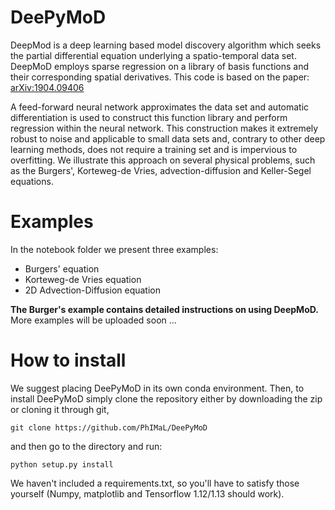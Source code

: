 # DeePyMoD

DeepMod is a deep learning based model discovery algorithm which seeks the partial differential equation underlying a spatio-temporal data set. DeepMoD employs sparse regression on a library of basis functions and their corresponding spatial derivatives. This code is based on the paper: [arXiv:1904.09406](http://arxiv.org/abs/1904.09406) 

A feed-forward neural network approximates the data set and automatic differentiation is used to construct this function library and perform regression within the neural network. This construction makes it extremely robust to noise and applicable to small data sets and, contrary to other deep learning methods, does not require a training set and is impervious to overfitting. We illustrate this approach on several physical problems, such as the Burgers', Korteweg-de Vries, advection-diffusion and Keller-Segel equations. 

# Examples
In the notebook folder we present three examples:
* Burgers' equation
* Korteweg-de Vries equation
* 2D Advection-Diffusion equation

**The Burger's example contains detailed instructions on using DeepMoD.** More examples will be uploaded soon ... 

# How to install
We suggest placing DeePyMoD in its own conda environment. Then, to install DeePyMoD simply clone the repository either by downloading the zip or cloning it through git, 

`git clone https://github.com/PhIMaL/DeePyMoD`

and then go to the directory and run:

`python setup.py install`

We haven't included a requirements.txt, so you'll have to satisfy those yourself (Numpy, matplotlib and Tensorflow 1.12/1.13 should work).


